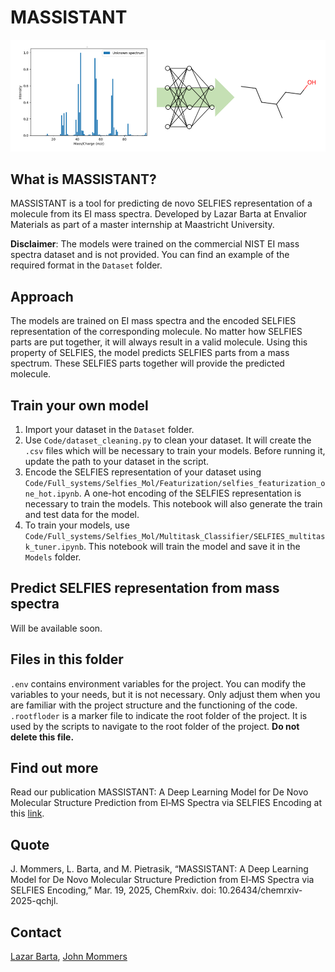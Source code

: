 # MASSISTANT

![img.png](img.png)


## What is MASSISTANT?

MASSISTANT is a tool for predicting de novo SELFIES representation of a molecule from its EI mass spectra. Developed by Lazar Barta at Envalior Materials as part of a master internship at Maastricht University. 

**Disclaimer**: The models were trained on the commercial NIST EI mass spectra dataset and is not provided. You can find an example of the required format in the `Dataset` folder.

## Approach
The models are trained on EI mass spectra and the encoded SELFIES representation of the corresponding molecule. No matter how SELFIES parts are put together, it will always result in a valid molecule. Using this property of SELFIES, the model predicts SELFIES parts from a mass spectrum. These SELFIES parts together will provide the predicted molecule.

## Train your own model
1) Import your dataset in the `Dataset` folder.
2) Use `Code/dataset_cleaning.py` to clean your dataset. It will create the `.csv` files which will be necessary to train your models. Before running it, update the path to your dataset in the script.
3) Encode the SELFIES representation of your dataset using `Code/Full_systems/Selfies_Mol/Featurization/selfies_featurization_one_hot.ipynb`. A one-hot encoding of the SELFIES representation is necessary to train the models. This notebook will also generate the train and test data for the model.
4) To train your models, use `Code/Full_systems/Selfies_Mol/Multitask_Classifier/SELFIES_multitask_tuner.ipynb`. This notebook will train the model and save it in the `Models` folder.

## Predict SELFIES representation from mass spectra
Will be available soon.

## Files in this folder
`.env` contains environment variables for the project. You can modify the variables to your needs, but it is not necessary. Only adjust them when you are familiar with the project structure and the functioning of the code.
`.rootfloder` is a marker file to indicate the root folder of the project. It is used by the scripts to navigate to the root folder of the project. **Do not delete this file.**

## Find out more
Read our publication MASSISTANT: A Deep Learning Model for De Novo Molecular Structure Prediction from EI‑MS Spectra via SELFIES Encoding at this [link](https://chemrxiv.org/engage/chemrxiv/article-details/67d9484d6dde43c9083d4dde).

## Quote
J. Mommers, L. Barta, and M. Pietrasik, “MASSISTANT: A Deep Learning Model for De Novo Molecular Structure Prediction from EI‑MS Spectra via SELFIES Encoding,” Mar. 19, 2025, ChemRxiv. doi: 10.26434/chemrxiv-2025-qchjl.

## Contact
[Lazar Barta](mailto:ld.barta@student.maastrichtuniversity.nl), 
[John Mommers](mailto:john.mommers@envalior.com)